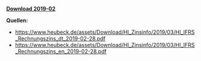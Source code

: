 [**Download 2019-02**](https://downgit.github.io/#/home?url=https://github.com/GeorgGoldbach/Zinsarchiv/tree/master/2019-02)

**Quellen:**
* https://www.heubeck.de/assets/Download/HI_Zinsinfo/2019/03/HI_IFRS_Rechnungszins_dt_2019-02-28.pdf
* https://www.heubeck.de/assets/Download/HI_Zinsinfo/2019/03/HI_IFRS_Rechnungszins_en_2019-02-28.pdf
